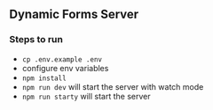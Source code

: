 ## Dynamic Forms Server

### Steps to run
 - `cp .env.example .env`
 - configure env variables
 - `npm install`
 - `npm run dev` will start the server with watch mode
 - `npm run starty` will start the server
